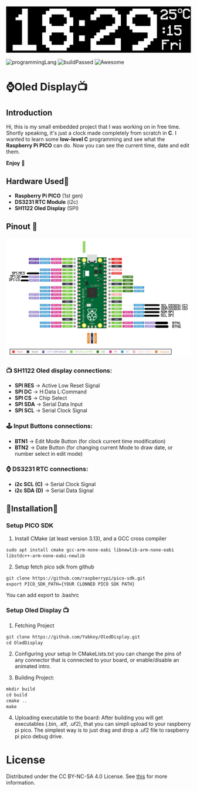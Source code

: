 ![FullDisplay](media/fullDisplay.jpg)

![programmingLang](https://img.shields.io/github/languages/top/Yabkoy/OledDisplay?label=C)
![buildPassed](https://img.shields.io/badge/build-passing-brightgreen)
![Awesome](https://cdn.jsdelivr.net/gh/sindresorhus/awesome@d7305f38d29fed78fa85652e3a63e154dd8e8829/media/badge.svg)
# **⌚Oled Display📺**
## Introduction
Hi, this is my small embedded project that I was working on in free time. Shortly speaking, it's just a clock made completely from scratch in **C**. I wanted to learn some **low-level C** programming and see what the **Raspberry Pi PICO** can do. Now you can see the current time, date and edit them.

**Enjoy** 👊

## Hardware Used🔌
- **Raspberry Pi PICO** (1st gen)
- **DS3231 RTC Module** (i2c)
- **SH1122 Oled Display** (SPI)


## Pinout 📍
![pinout](media/raspiPinout.jpg)

### 📺 SH1122 Oled display connections:
+ **SPI RES** -> Active Low Reset Signal
+ **SPI DC**  -> H:Data L:Command 
+ **SPI CS**  -> Chip Select
+ **SPI SDA** -> Serial Data Input
+ **SPI SCL** -> Serial Clock Signal

### 🕹 Input Buttons connections:
+ **BTN1** -> Edit Mode Button (for clock current time modification)
+ **BTN2** -> Date Button (for changing current Mode to draw date, or number select in edit mode)

### ⌚ DS3231 RTC connections:
+ **i2c SCL (C)** -> Serial Clock Signal
+ **i2c SDA (D)** -> Serial Data Signal

## 💾Installation💾
### Setup PICO SDK
1. Install CMake (at least version 3.13), and a GCC cross compiler
```
sudo apt install cmake gcc-arm-none-eabi libnewlib-arm-none-eabi libstdc++-arm-none-eabi-newlib
```
2. Setup fetch pico sdk from github
```
git clone https://github.com/raspberrypi/pico-sdk.git
export PICO_SDK_PATH={YOUR CLONNED PICO SDK PATH}
```
You can add export to .bashrc


### Setup Oled Display 📺
1. Fetching Project
```
git clone https://github.com/Yabkoy/OledDisplay.git
cd OledDisplay
```

2. Configuring your setup
In CMakeLists.txt you can change the pins of any connector that is connected to your board, or enable/disable an animated intro.

3. Building Project:
```
mkdir build
cd build
cmake ..
make
```
4. Uploading executable to the board:
After building you will get executables (.bin, .elf, .uf2), that you can simpli upload to your raspberry pi pico.
The simplest way is to just drag and drop a .uf2 file to raspberry pi pico debug drive.

# License
Distributed under the CC BY-NC-SA 4.0 License. See [this](LICENSE) for more information.